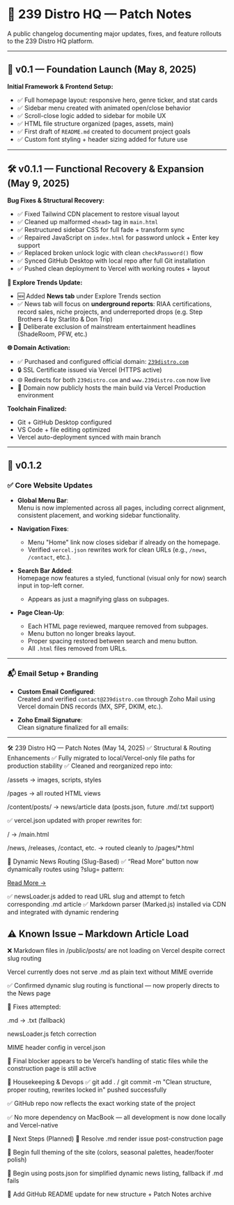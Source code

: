 # 📓 239 Distro HQ — Patch Notes

A public changelog documenting major updates, fixes, and feature rollouts to the 239 Distro HQ platform.

---

## 🚀 v0.1 — Foundation Launch (May 8, 2025)

**Initial Framework & Frontend Setup:**
- ✅ Full homepage layout: responsive hero, genre ticker, and stat cards
- ✅ Sidebar menu created with animated open/close behavior
- ✅ Scroll-close logic added to sidebar for mobile UX
- ✅ HTML file structure organized (pages, assets, main)
- ✅ First draft of `README.md` created to document project goals
- ✅ Custom font styling + header sizing added for future use

---

## 🛠️ v0.1.1 — Functional Recovery & Expansion (May 9, 2025)

**Bug Fixes & Structural Recovery:**
- ✅ Fixed Tailwind CDN placement to restore visual layout
- ✅ Cleaned up malformed `<head>` tag in `main.html`
- ✅ Restructured sidebar CSS for full fade + transform sync
- ✅ Repaired JavaScript on `index.html` for password unlock + Enter key support
- ✅ Replaced broken unlock logic with clean `checkPassword()` flow
- ✅ Synced GitHub Desktop with local repo after full Git installation
- ✅ Pushed clean deployment to Vercel with working routes + layout

**📰 Explore Trends Update:**
- 🆕 Added **News tab** under Explore Trends section
- ✅ News tab will focus on **underground reports**: RIAA certifications, record sales, niche projects, and underreported drops (e.g. Step Brothers 4 by Starlito & Don Trip)
- 🚫 Deliberate exclusion of mainstream entertainment headlines (ShadeRoom, PFW, etc.)

**🌐 Domain Activation:**
- ✅ Purchased and configured official domain: [`239distro.com`](https://239distro.com)
- 🔒 SSL Certificate issued via Vercel (HTTPS active)
- 🌐 Redirects for both `239distro.com` and `www.239distro.com` now live
- 🧭 Domain now publicly hosts the main build via Vercel Production environment

**Toolchain Finalized:**
- Git + GitHub Desktop configured
- VS Code + file editing optimized
- Vercel auto-deployment synced with main branch

---

## 🧱 v0.1.2

### ✅ Core Website Updates
- **Global Menu Bar**:  
  Menu is now implemented across all pages, including correct alignment, consistent placement, and working sidebar functionality.

- **Navigation Fixes**:  
  - Menu "Home" link now closes sidebar if already on the homepage.  
  - Verified `vercel.json` rewrites work for clean URLs (e.g., `/news`, `/contact`, etc.).

- **Search Bar Added**:  
  Homepage now features a styled, functional (visual only for now) search input in top-left corner.  
  - Appears as just a magnifying glass on subpages.

- **Page Clean-Up**:  
  - Each HTML page reviewed, marquee removed from subpages.  
  - Menu button no longer breaks layout.  
  - Proper spacing restored between search and menu button.  
  - All `.html` files removed from URLs.

---

### 📬 Email Setup + Branding
- **Custom Email Configured**:  
  Created and verified `contact@239distro.com` through Zoho Mail using Vercel domain DNS records (MX, SPF, DKIM, etc.).

- **Zoho Email Signature**:  
  Clean signature finalized for all emails:

---

🛠️ 239 Distro HQ — Patch Notes (May 14, 2025)
✅ Structural & Routing Enhancements
✅ Fully migrated to local/Vercel-only file paths for production stability
✅ Cleaned and reorganized repo into:

/assets → images, scripts, styles

/pages → all routed HTML views

/content/posts/ → news/article data (posts.json, future .md/.txt support)

✅ vercel.json updated with proper rewrites for:

/ → /main.html

/news, /releases, /contact, etc. → routed cleanly to /pages/*.html

🧠 Dynamic News Routing (Slug-Based)
✅ “Read More” button now dynamically routes using ?slug= pattern:

<a href="/news?slug=step-brothers-4">Read More →</a>

✅ newsLoader.js added to read URL slug and attempt to fetch corresponding .md article
✅ Markdown parser (Marked.js) installed via CDN and integrated with dynamic rendering

## ⚠️ Known Issue – Markdown Article Load
❌ Markdown files in /public/posts/ are not loading on Vercel despite correct slug routing

Vercel currently does not serve .md as plain text without MIME override

✅ Confirmed dynamic slug routing is functional — now properly directs to the News page

🧪 Fixes attempted:

.md → .txt (fallback)

newsLoader.js fetch correction

MIME header config in vercel.json

🧩 Final blocker appears to be Vercel’s handling of static files while the construction page is still active

🧼 Housekeeping & Devops
✅ git add . / git commit -m "Clean structure, proper routing, rewrites locked in" pushed successfully

✅ GitHub repo now reflects the exact working state of the project

✅ No more dependency on MacBook — all development is now done locally and Vercel-native

🧭 Next Steps (Planned)
🎯 Resolve .md render issue post-construction page

🎨 Begin full theming of the site (colors, seasonal palettes, header/footer polish)

📰 Begin using posts.json for simplified dynamic news listing, fallback if .md fails

💾 Add GitHub README update for new structure + Patch Notes archive

